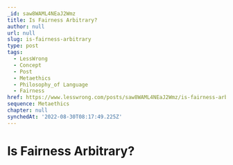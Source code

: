 ```yaml
---
_id: saw8WAML4NEaJ2Wmz
title: Is Fairness Arbitrary?
author: null
url: null
slug: is-fairness-arbitrary
type: post
tags:
  - LessWrong
  - Concept
  - Post
  - Metaethics
  - Philosophy_of Language
  - Fairness
href: https://www.lesswrong.com/posts/saw8WAML4NEaJ2Wmz/is-fairness-arbitrary
sequence: Metaethics
chapter: null
synchedAt: '2022-08-30T08:17:49.225Z'
---
```


# Is Fairness Arbitrary?
